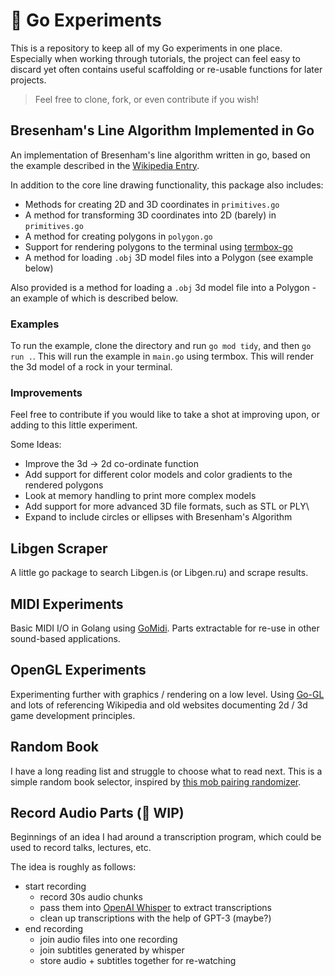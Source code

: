 # 🥽 Go Experiments

This is a repository to keep all of my Go experiments in one place. Especially when working through tutorials, the project can feel easy to discard yet often contains useful scaffolding or re-usable functions for later projects. 

> Feel free to clone, fork, or even contribute if you wish!

## Bresenham's Line Algorithm Implemented in Go

An implementation of Bresenham's line algorithm written in go, based on the example described in the [Wikipedia Entry](https://en.wikipedia.org/wiki/Bresenham%27s_line_algorithm).

In addition to the core line drawing functionality, this package also includes:
- Methods for creating 2D and 3D coordinates in `primitives.go`
- A method for transforming 3D coordinates into 2D (barely) in `primitives.go`
- A method for creating polygons in `polygon.go`
- Support for rendering polygons to the terminal using [termbox-go](https://github.com/nsf/termbox-go)
- A method for loading `.obj` 3D model files into a Polygon (see example below)

Also provided is a method for loading a `.obj` 3d model file into a Polygon - an example of which is described below.

### Examples

To run the example, clone the directory and run `go mod tidy`, and then `go run .`. This will run the example in `main.go` using termbox. This will render the 3d model of a rock in your terminal.

### Improvements

Feel free to contribute if you would like to take a shot at improving upon, or adding to this little experiment.

Some Ideas:
- Improve the 3d -> 2d co-ordinate function
- Add support for different color models and color gradients to the rendered polygons
- Look at memory handling to print more complex models
- Add support for more advanced 3D file formats, such as STL or PLY\
- Expand to include circles or ellipses with Bresenham's Algorithm

## Libgen Scraper

A little go package to search Libgen.is (or Libgen.ru) and scrape results.

## MIDI Experiments

Basic MIDI I/O in Golang using [GoMidi](https://gitlab.com/gomidi/midi/v2). Parts extractable for re-use in other sound-based applications.

## OpenGL Experiments

Experimenting further with graphics / rendering on a low level. Using [Go-GL](https://github.com/go-gl/) and lots of referencing Wikipedia and old websites documenting 2d / 3d game development principles. 

## Random Book

I have a long reading list and struggle to choose what to read next. This is a simple random book selector, inspired by [this mob pairing randomizer](https://github.com/sneakybeaky/vercel_mobbing).

## Record Audio Parts (🚧 WIP)

Beginnings of an idea I had around a transcription program, which could be used to record talks, lectures, etc. 

The idea is roughly as follows: 
- start recording
  - record 30s audio chunks
  - pass them into [OpenAI Whisper]() to extract transcriptions
  - clean up transcriptions with the help of GPT-3 (maybe?)
- end recording
  - join audio files into one recording
  - join subtitles generated by whisper
  - store audio + subtitles together for re-watching
